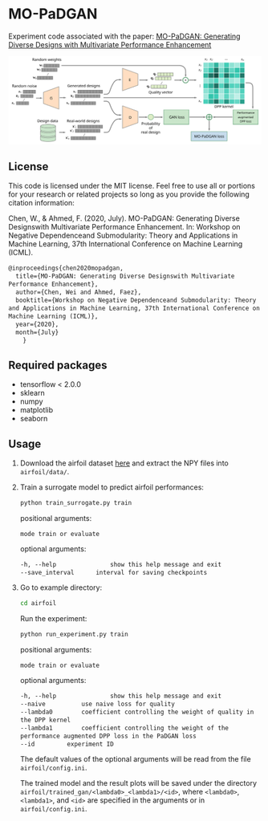 # MO-PaDGAN

Experiment code associated with the paper: [MO-PaDGAN: Generating Diverse Designs with Multivariate Performance Enhancement](https://arxiv.org/pdf/2007.04790.pdf)

![Alt text](/architecture.svg)

## License
This code is licensed under the MIT license. Feel free to use all or portions for your research or related projects so long as you provide the following citation information:

Chen, W., & Ahmed, F. (2020, July). MO-PaDGAN: Generating Diverse Designswith Multivariate Performance Enhancement. In: Workshop on Negative Dependenceand Submodularity: Theory and Applications in Machine Learning, 37th International Conference on Machine Learning (ICML).

    @inproceedings{chen2020mopadgan,
	  title={MO-PaDGAN: Generating Diverse Designswith Multivariate Performance Enhancement},
	  author={Chen, Wei and Ahmed, Faez},
	  booktitle={Workshop on Negative Dependenceand Submodularity: Theory and Applications in Machine Learning, 37th International Conference on Machine Learning (ICML)},
	  year={2020},
	  month={July}
        }

## Required packages

- tensorflow < 2.0.0
- sklearn
- numpy
- matplotlib
- seaborn

## Usage

1. Download the airfoil dataset [here](https://drive.google.com/file/d/1OZfF4Zl31jzJmucBIlSqO4OKq9CKHh4r/view?usp=sharing) and extract the NPY files into `airfoil/data/`.

2. Train a surrogate model to predict airfoil performances:

   ```bash
   python train_surrogate.py train
   ```

   positional arguments:
    
   ```
   mode	train or evaluate
   ```

   optional arguments:

   ```
   -h, --help            	show this help message and exit
   --save_interval		interval for saving checkpoints
   ```

3. Go to example directory:

   ```bash
   cd airfoil
   ```

   Run the experiment:

   ```bash
   python run_experiment.py train
   ```

   positional arguments:
    
   ```
   mode	train or evaluate
   ```

   optional arguments:

   ```
   -h, --help            	show this help message and exit
   --naive			use naive loss for quality
   --lambda0		coefficient controlling the weight of quality in the DPP kernel
   --lambda1		coefficient controlling the weight of the performance augmented DPP loss in the PaDGAN loss
   --id			experiment ID
   ```

   The default values of the optional arguments will be read from the file `airfoil/config.ini`.

   The trained model and the result plots will be saved under the directory `airfoil/trained_gan/<lambda0>_<lambda1>/<id>`, where `<lambda0>`, `<lambda1>`, and `<id>` are specified in the arguments or in `airfoil/config.ini`.

